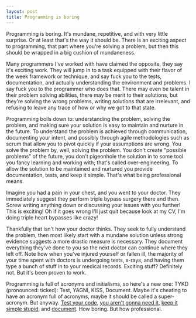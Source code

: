```yaml
---
layout: post
title: Programming is boring
---
```


Programming is boring. It's mundane, repetitive, and with very little surprise. Or at least that's the way it should be. There is an exciting aspect to programming, that part where you're solving a problem, but then this should be wrapped in a big cushion of mundaneness.

Many programmers I've worked with have claimed the opposite, they say it's exciting work. They will jump in to a task equipped with their flavor of the week framework or technique, and say fuck you to the tests, documentation, and actually understanding the environment and problems. I say fuck you to the programmer who does that. There may even be talent in their problem solving abilities, there may be merit to their solutions, but they're solving the wrong problems, writing solutions that are irrelevant, and refusing to leave any trace of how or why we got to that state.

Programming boils down to: understanding the problem, solving the problem, and making sure your solution is easy to maintain and nurture in the future. To understand the problem is achieved through communication, documenting your intent, and possibly through agile methodologies such as scrum that allow you to pivot quickly if your assumptions are wrong. You solve the problem by, well, solving the problem. You don't create "possible problems" of the future, you don't pigeonhole the solution in to some tool you fancy learning and working with; that's called over-engineering. To allow the solution to be maintained and nurtured you provide documentation, tests, and keep it simple. That's what being professional means.

Imagine you had a pain in your chest, and you went to your doctor. They immediately suggest they perform triple bypass surgery there and then. Screw writing anything down or discussing your issues with you further! This is exciting! Oh if it goes wrong I'll just quit because look at my CV, I'm doing triple heart bypasses like crazy!

Thankfully that isn't how your doctor thinks. They seek to fully understand the problem, then most likely start with a mundane solution unless strong evidence suggests a more drastic measure is necessary. They document everything they've done to you so the next doctor can continue where they left off. Note how when you've injured yourself or fallen ill, the majority of your time spent with doctors is undergoing tests, x-rays, and having them type a bunch of stuff in to your medical records. Exciting stuff? Definitely not. But it's been proven to work.

Programming is full of acronyms and initialisms, so here's a new one: TYKD (pronounced: ticked): Test, YAGNI, KISS, Document. Maybe it's cheating to have an acronym full of acronyms, maybe it should be called a super-acronym. But anyway. [Test your code](https://en.wikipedia.org/wiki/Software_testing), [you aren't gonna need it](http://martinfowler.com/bliki/Yagni.html), [keep it simple stupid](https://en.wikipedia.org/wiki/KISS_principle), and [document](https://en.wikipedia.org/wiki/Software_documentation). How boring. But how professional.
